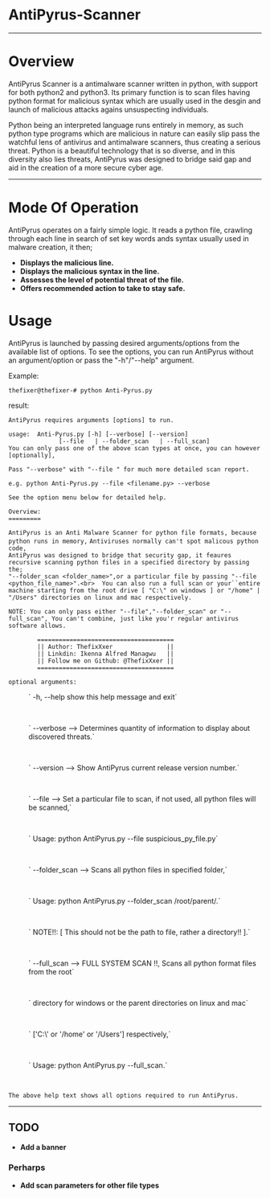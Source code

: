 # AntiPyrus-Scanner
***

# Overview

AntiPyrus Scanner is a antimalware scanner written in python, with support for both python2 and python3.
Its primary function is to scan files having python format for malicious syntax which are usually used in 
the desgin and launch of malicious attacks agains unsuspecting individuals.

Python being an interpreted language runs entirely in memory, as such python type programs which are malicious
in nature can easily slip pass the watchful lens of antivirus and antimalware scanners, thus creating a serious
threat. Python is a beautiful technology that is so diverse, and in this diversity also lies threats, AntiPyrus 
was designed to bridge said gap and aid in the creation of a more secure cyber age.

***

# Mode Of Operation

AntiPyrus operates on a fairly simple logic. It reads a python file, crawling through each line in search of set
key words ands syntax usually used in malware creation, it then;

* **Displays the malicious line.** <br>
* **Displays the malicious syntax in the line.** <br>
* **Assesses the level of potential threat of the file.**<br>
* **Offers recommended action to take to stay safe.**<br> 


# Usage

AntiPyrus is launched by passing desired arguments/options from the available list of options.
To see the options, you can run AntiPyrus without an argument/option or pass the "-h"/"--help"
argument.

Example:

`thefixer@thefixer-# python Anti-Pyrus.py`

result:

`AntiPyrus requires arguments [options] to run.`<br>

`usage:  Anti-Pyrus.py [-h] [--verbose] [--version]`<br>
`              [--file   | --folder_scan   | --full_scan]`<br>
`You can only pass one of the above scan types at once, you can however [optionally],`<br>

`Pass "--verbose" with "--file " for much more detailed scan report.`<br>

`e.g. python Anti-Pyrus.py --file <filename.py> --verbose `<br>

`See the option menu below for detailed help.`<br>

`Overview:`<br>
`=========`<br>

`AntiPyrus is an Anti Malware Scanner for python file formats, because python runs in memory,` 
`Antiviruses normally can't spot malicous python code,`<br>
`AntiPyrus was designed to bridge that security gap, it feaures recursive scanning python files in a specified directory by passing the;` <br>`"--folder_scan <folder_name>",or a particular file by passing "--file <python_file_name>".<br> 
You can also run a full scan or your``entire machine starting from the root drive [ "C:\" on windows ] or "/home" | "/Users" directories on linux and mac respectively.`<br>

`NOTE: You can only pass either "--file","--folder_scan" or "--full_scan", You can't combine, just like you'r regular antivirus software allows.`<br>

`        ======================================`<br>
`        || Author: ThefixXxer               ||`<br>
`        || Linkdin: Ikenna Alfred Managwu   ||`<br>
`        || Follow me on Github: @ThefixXxer ||`<br>
`        ======================================`<br>

`optional arguments:`<br>

<p style="margin-left: 40px">    `  -h, --help       show this help message and exit`<p><br>
<p style="margin-left: 40px">   `  --verbose        --> Determines quantity of information to display about discovered threats.`<p><br>
<p style="margin-left: 40px">    `  --version        --> Show AntiPyrus current release version number.`<p><br>
<p style="margin-left: 40px">    `  --file           --> Set a particular file to scan, if not used, all python files will be scanned,`<p><br>
<p style="margin-left: 40px">    `                   Usage: python AntiPyrus.py --file suspicious_py_file.py`<p><br>
<p style="margin-left: 40px">    `  --folder_scan    --> Scans all python files in specified folder,`<p><br>
<p style="margin-left: 40px">    `                   Usage: python AntiPyrus.py --folder_scan /root/parent/.`<p><br>
<p style="margin-left: 40px">    `                   NOTE!!: [ This should not be the path to file, rather a directory!! ].`<p><br>
<p style="margin-left: 40px">    `  --full_scan      --> FULL SYSTEM SCAN !!, Scans all python format files from the root`<p><br>
<p style="margin-left: 40px">    `                  directory for windows or the parent directories on linux and mac`<p><br>
<p style="margin-left: 40px">    `                   ['C:\' or '/home' or '/Users'] respectively,`<p><br>
<p style="margin-left: 40px">    `                   Usage: python AntiPyrus.py --full_scan.`<p><br>


`The above help text shows all options required to run AntiPyrus.`

***

## TODO
* **Add a banner** 

### Perharps
* **Add scan parameters for other file types**
